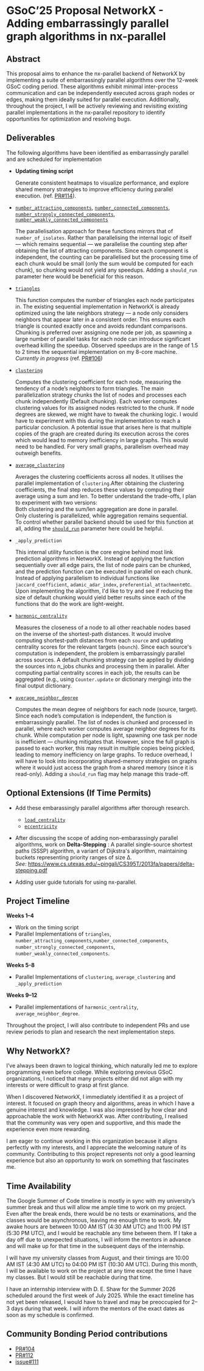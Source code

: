# GSoC’25 Proposal NetworkX - Adding embarrassingly parallel graph algorithms in nx-parallel

## Abstract

This proposal aims to enhance the nx-parallel backend of NetworkX by implementing a suite of embarrassingly parallel algorithms over the 12-week GSoC coding period. These algorithms exhibit minimal inter-process communication and can be independently executed across graph nodes or edges, making them ideally suited for parallel execution. Additionally, throughout the project, I will be actively reviewing and revisiting existing parallel implementations in the nx-parallel repository to identify opportunities for optimization and resolving bugs.

## Deliverables

The following algorithms have been identified as embarrassingly parallel and are scheduled for implementation

- **Updating timing script**

  Generate consistent heatmaps to visualize performance, and explore shared memory strategies to improve efficiency during parallel execution. (ref. [PR#114](https://github.com/networkx/nx-parallel/pull/114)). 

- [`number_attracting_components`](https://networkx.org/documentation/stable/reference/algorithms/generated/networkx.algorithms.components.number_attracting_components.html), [`number_connected_components`](https://networkx.org/documentation/stable/reference/algorithms/generated/networkx.algorithms.components.number_connected_components.html), [`number_strongly_connected_components`](https://networkx.org/documentation/stable/reference/algorithms/generated/networkx.algorithms.components.number_strongly_connected_components.html), [`number_weakly_connected_components`](https://networkx.org/documentation/stable/reference/algorithms/generated/networkx.algorithms.components.number_weakly_connected_components.html)

  The parallelisation approach for these functions mirrors that of `number_of_isolates`. Rather than parallelising the internal logic of itself — which remains sequential — we parallelise the counting step after obtaining the list of attracting components. Since each component is independent, the counting can be parallelised but the processing time of each chunk would be small (only the sum would be computed for each chunk), so chunking would not yield any speedups. Adding a `should_run` parameter here would be beneficial for this reason.

- [`triangles`](https://networkx.org/documentation/stable/reference/algorithms/generated/networkx.algorithms.cluster.triangles.html)
  
  This function computes the number of triangles each node participates in. The existing sequential implementation in NetworkX is already optimized using the late neighbors strategy — a node only considers neighbors that appear later in a consistent order. This ensures each triangle is counted exactly once and avoids redundant comparisons. Chunking is preferred over assigning one node per job, as spawning a large number of parallel tasks for each node can introduce significant overhead killing the speedup. Observed speedups are in the range of 1.5 to 2 times the sequential implementation on my 8-core machine. </br>
  *Currently in progress* (ref. [PR#106](https://github.com/networkx/nx-parallel/pull/106))

- [`clustering`](https://networkx.org/documentation/stable/reference/algorithms/generated/networkx.algorithms.cluster.clustering.html#networkx.algorithms.cluster.clustering)

  Computes the clustering coefficient for each node, measuring the tendency of a node’s neighbors to form triangles. The main parallelization strategy chunks the list of nodes and processes each chunk independently (Default chunking). Each worker computes clustering values for its assigned nodes restricted to the chunk. If node degrees are skewed, we might have to tweak the chunking logic. I would have to experiment with this during the implementation to reach a particular conclusion. A potential issue that arises here is that multiple copies of the graph are created during its execution across the cores which would lead to memory inefficiency in large graphs. This would need to be handled. For very small graphs, parallelism overhead may outweigh benefits. 

- [`average_clustering`](https://networkx.org/documentation/stable/reference/algorithms/generated/networkx.algorithms.cluster.average_clustering.html)

  Averages the clustering coefficients across all nodes. It utilises the parallel implementation of `clustering`.After obtaining the clustering coefficients, the final step reduces these values by computing their average using a sum and len. To better understand the trade-offs, I plan to experiment with two versions:
    </br> Both clustering and the sum/len aggregation are done in parallel.
    </br> Only clustering is parallelized, while aggregation remains sequential. </br>
  To control whether parallel backend should be used for this function at all, adding the [`should_run`](https://github.com/networkx/nx-parallel/issues/77) parameter here could be helpful.

- `_apply_prediction`

  This internal utility function is the core engine behind most link prediction algorithms in NetworkX. Instead of applying the function sequentially over all edge pairs, the list of node pairs can be chunked, and the prediction function can be executed in parallel on each chunk. Instead of applying parallelism to individual functions like `jaccard_coefficient`, `adamic_adar_index`, `preferential_attachment`etc. Upon implementing the algorithm, I'd like to try and see if reducing the size of default chunking would yield better results since each of the functions that do the work are light-weight.

- [`harmonic_centrality`](https://networkx.org/documentation/stable/reference/algorithms/generated/networkx.algorithms.centrality.harmonic_centrality.html)

  Measures the closeness of a node to all other reachable nodes based on the inverse of the shortest-path distances. It would involve computing shortest-path distances from each `source` and updating centrality scores for the relevant targets (`nbunch`). Since each source's computation is independent, the problem is embarrassingly parallel across sources. A default chunking strategy can be applied by dividing the sources into n_jobs chunks and processing them in parallel. After computing partial centrality scores in each job, the results can be aggregated (e.g., using `Counter.update` or dictionary merging) into the final output dictionary.

- [`average_neighbor_degree`](https://networkx.org/documentation/stable/reference/algorithms/generated/networkx.algorithms.assortativity.average_neighbor_degree.html) 

  Computes the mean degree of neighbors for each node (source, target). Since each node’s computation is independent, the function is embarrassingly parallel. The list of nodes is chunked and processed in parallel, where each worker computes average neighbor degrees for its chunk. While computation per node is light, spawning one task per node is inefficient — chunking mitigates that. However, since the full graph is passed to each worker, this may result in multiple copies being pickled, leading to memory inefficiency on large graphs. To reduce overhead, I will have to look into incorporating shared-memory strategies on graphs where it would just access the graph from a shared memory (since it is read-only). Adding a `should_run` flag may help manage this trade-off. 

## Optional Extensions (If Time Permits)

- Add these embarassingly parallel algorithms after thorough research.
  - [`load_centrality`](https://networkx.org/documentation/stable/reference/algorithms/generated/networkx.algorithms.centrality.load_centrality.html)
  - [`eccentricity`](https://networkx.org/documentation/stable/reference/algorithms/generated/networkx.algorithms.distance_measures.eccentricity.html)
- After discussing the scope of adding non-embarassingly parallel algorithms, work on 
  **Delta-Stepping** : A parallel single-source shortest paths (SSSP) algorithm, a variant of Dijkstra's algorithm, maintaining buckets representing priority ranges of size Δ. </br>
  *See:* https://www.cs.utexas.edu/~pingali/CS395T/2013fa/papers/delta-stepping.pdf

- Adding user guide tutorials for using nx-parallel. 

## Project Timeline

 **Weeks 1–4**  
 - Work on the timing script<br> 
 - Parallel Implementations of `triangles`,  `number_attracting_components`,`number_connected_components`, `number_strongly_connected_components`, `number_weakly_connected_components`.

 **Weeks 5-8**
 - Parallel Implementations of `clustering`, `average_clustering` and `_apply_prediction` 

 **Weeks 9–12** 
 - Parallel implementations of `harmonic_centrality`, `average_neighbor_degree`.
 
 Throughout the project, I will also contribute to independent PRs and use review periods to plan and research the next implementation steps.

## Why NetworkX?

I’ve always been drawn to logical thinking, which naturally led me to explore programming even before college. While exploring previous GSoC organizations, I noticed that many projects either did not align with my interests or were difficult to
grasp at first glance.

When I discovered NetworkX, I immediately identified it as a project of interest. It focused on graph theory and algorithms, areas in which I have a genuine interest and knowledge. I was also impressed by how clear and approachable the work with NetworkX was. After contributing, I realised that the community was very open and supportive, and this made the experience even more rewarding.

I am eager to continue working in this organization because it aligns perfectly with my interests, and I appreciate the welcoming nature of its community. Contributing to this project represents not only a good learning experience but also an opportunity to work on something that fascinates me.

## Time Availability

The Google Summer of Code timeline is mostly in sync with my university’s summer break and thus will allow me ample time to work on my project. Even after the break ends, there would be no tests or examinations, and the classes would be asynchronous, leaving me enough time to work. My awake hours are between 10:00 AM IST (4:30 AM UTC) and 11:00 PM IST (5:30 PM UTC), and I would be reachable any time between them. If I take a day off due to unexpected situations, I will inform the mentors in advance and will make up for that time in the subsequent days of the internship.

I will have my university classes from August, and their timings are 10:00 AM IST (4:30 AM UTC) to 04:00 PM IST (10:30 AM UTC). During this month, I will be available to work on the project at any time except the time I have my classes. But I would
still be reachable during that time.

I have an internship interview with D. E. Shaw for the Summer 2026 scheduled around the first week of July 2025. While the exact timeline has not yet been released, I would have to travel and may be preoccupied for 2–3 days during that week. I will inform the mentors of the exact dates as soon as my schedule is confirmed.

## Community Bonding Period contributions

- [PR#104](https://github.com/networkx/nx-parallel/pull/104)
- [PR#112](https://github.com/networkx/nx-parallel/pull/112)
- [issue#111](https://github.com/networkx/nx-parallel/issues/111)

